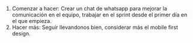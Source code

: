 1. Comenzar a hacer: Crear un chat de whatsapp para mejorar la comunicación en el equipo, trabajar en el sprint desde el primer día en el que empieza.
2. Hacer más: Seguir llevandonos bien, considerar más el mobile first design.
